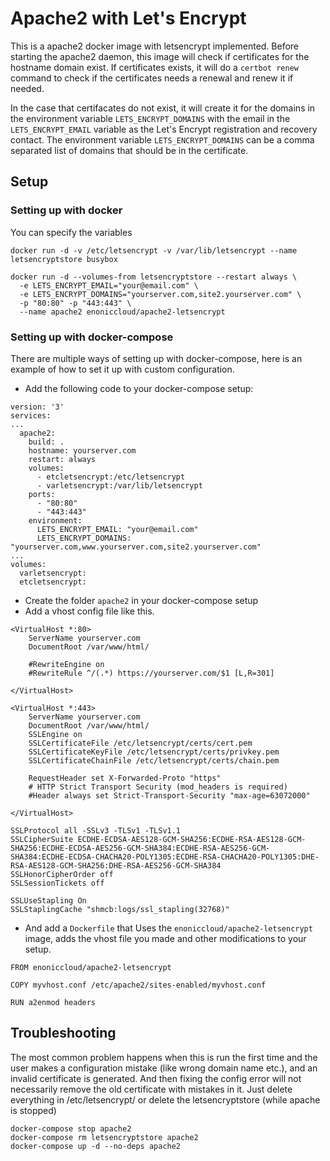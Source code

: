 # Apache2 with Let's Encrypt
This is a apache2 docker image with letsencrypt implemented.
Before starting the apache2 daemon, this image will check if certificates for
the hostname domain exist.
If certificates exists, it will do a `certbot renew` command to check if
the certificates needs a renewal and renew it if needed.

In the case that certifacates do not exist, it will create it for the domains
in the environment variable `LETS_ENCRYPT_DOMAINS`
with the email in the `LETS_ENCRYPT_EMAIL` variable as the Let's Encrypt
registration and recovery contact.
The environment variable `LETS_ENCRYPT_DOMAINS` can be a comma separated list
of domains that should be in the certificate.


## Setup

### Setting up with docker
You can specify the variables
```
docker run -d -v /etc/letsencrypt -v /var/lib/letsencrypt --name letsencryptstore busybox

docker run -d --volumes-from letsencryptstore --restart always \
  -e LETS_ENCRYPT_EMAIL="your@email.com" \
  -e LETS_ENCRYPT_DOMAINS="yourserver.com,site2.yourserver.com" \
  -p "80:80" -p "443:443" \
  --name apache2 enoniccloud/apache2-letsencrypt
```

### Setting up with docker-compose
There are multiple ways of setting up with docker-compose, here is an example of how to set it up with custom configuration.
- Add the following code to your docker-compose setup:
```
version: '3'
services:
...
  apache2:
    build: .
    hostname: yourserver.com
    restart: always
    volumes:
      - etcletsencrypt:/etc/letsencrypt
      - varletsencrypt:/var/lib/letsencrypt
    ports:
      - "80:80"
      - "443:443"
    environment:
      LETS_ENCRYPT_EMAIL: "your@email.com"
      LETS_ENCRYPT_DOMAINS: "yourserver.com,www.yourserver.com,site2.yourserver.com"
...
volumes:
  varletsencrypt:
  etcletsencrypt:
```
- Create the folder `apache2` in your docker-compose setup
- Add a vhost config file like this.
```
<VirtualHost *:80>
    ServerName yourserver.com
    DocumentRoot /var/www/html/

    #RewriteEngine on
    #RewriteRule ^/(.*) https://yourserver.com/$1 [L,R=301]

</VirtualHost>

<VirtualHost *:443>
    ServerName yourserver.com
    DocumentRoot /var/www/html/
    SSLEngine on
    SSLCertificateFile /etc/letsencrypt/certs/cert.pem
    SSLCertificateKeyFile /etc/letsencrypt/certs/privkey.pem
    SSLCertificateChainFile /etc/letsencrypt/certs/chain.pem

    RequestHeader set X-Forwarded-Proto "https"
    # HTTP Strict Transport Security (mod_headers is required)
    #Header always set Strict-Transport-Security "max-age=63072000"

</VirtualHost>

SSLProtocol all -SSLv3 -TLSv1 -TLSv1.1
SSLCipherSuite ECDHE-ECDSA-AES128-GCM-SHA256:ECDHE-RSA-AES128-GCM-SHA256:ECDHE-ECDSA-AES256-GCM-SHA384:ECDHE-RSA-AES256-GCM-SHA384:ECDHE-ECDSA-CHACHA20-POLY1305:ECDHE-RSA-CHACHA20-POLY1305:DHE-RSA-AES128-GCM-SHA256:DHE-RSA-AES256-GCM-SHA384
SSLHonorCipherOrder off
SSLSessionTickets off

SSLUseStapling On
SSLStaplingCache "shmcb:logs/ssl_stapling(32768)"

```
- And add a `Dockerfile` that Uses the `enoniccloud/apache2-letsencrypt` image, adds the vhost file you made and other modifications to your setup.
```
FROM enoniccloud/apache2-letsencrypt

COPY myvhost.conf /etc/apache2/sites-enabled/myvhost.conf

RUN a2enmod headers

```

## Troubleshooting
The most common problem happens when this is run the first time and the user makes a
configuration mistake (like wrong domain name etc.), and an invalid certificate is generated. And then fixing the config error will not necessarily remove the old certificate with mistakes in it. Just delete everything in
/etc/letsencrypt/ or delete the letsencryptstore (while apache is stopped)
```
docker-compose stop apache2
docker-compose rm letsencryptstore apache2
docker-compose up -d --no-deps apache2
```
